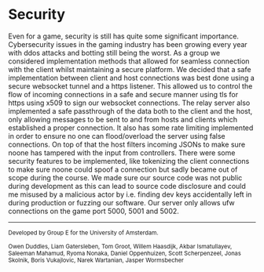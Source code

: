 # Security
Even for a game, security is still has quite some significant importance. Cybersecurity issues in the gaming industry has been growing every year with ddos attacks and botting still being the worst. As a group we considered implementation methods that allowed for seamless connection with the client whilst maintaining a secure platform. We decided that a safe implementation between client and host connections was best done using a secure websocket tunnel and a https listener. This allowed us to control the flow of incoming connections in a safe and secure manner using tls for https using x509 to sign our websocket connections. The relay server also implemented a safe passthrough of the data both to the client and the host, only allowing messages to be sent to and from hosts and clients which established a proper connection. It also has some rate limiting implemented in order to ensure no one can flood/overload the server using false connections. On top of that the host filters incoming JSONs to make sure noone has tampered with the input from controllers. There were some security features to be implemented, like tokenizing the client connections to make sure noone could spoof a connection but sadly became out of scope during the course. We made sure our source code was not public during development as this can lead to source code disclosure and could me misused by a malicious actor by i.e. finding dev keys accidentally left in during production or fuzzing our software. Our server only allows ufw connections on the game port 5000, 5001 and 5002.

---

<small>
Developed by Group E for the University of Amsterdam.

Owen Duddles, Liam Gatersleben, Tom Groot, Willem Haasdijk, Akbar Ismatullayev, Saleeman Mahamud, Ryoma Nonaka, Daniel Oppenhuizen, Scott Scherpenzeel, Jonas Skolnik, Boris Vukajlovic, Narek Wartanian, Jasper Wormsbecher
</small>
